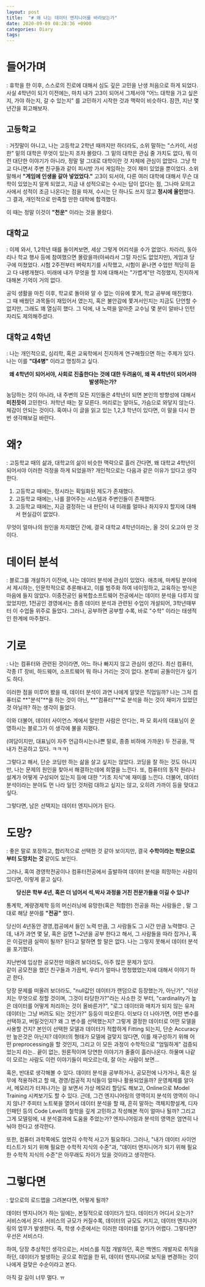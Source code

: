 ```yaml
---
layout: post
title:  "# 왜 나는 데이터 엔지니어를 바라보는가"
date: 2020-09-09 08:28:36 +0900
categories: Diary
tags: 
---
```


# 들어가며
: 휴학을 한 이후, 스스로의 진로에 대해서 심도 깊은 고민을 난생 처음으로 하게 되었다. 사실 4학년이 되기 이전에는, 마치 내가 고3이 되어서 그제서야 "어느 대학을 가고 싶은지, 가야 하는지, 갈 수 있는지" 를 고민하기 시작한 것과 맥락이 비슷하다. 잠깐, 지난 몇 년간을 회고해보자.

## 고등학교
: 거짓말이 아니고, 나는 고등학교 2학년 때까지만 하더라도, 소위 말하는 "스카이, 서성한" 밑의 대학은 무엇이 있는지 조차 몰랐다. 그 밑의 대학은 관심 줄 가치도 없다, 뭐 이런 대단한 이야기가 아니라, 정말 말 그대로 대학이란 것 자체에 관심이 없었다. 그냥 학교 다니면서 주변 친구들과 같이 피시방 가서 게임하는 것이 재미 있었을 뿐이었다. 소위 말해서 **"게임에 인생을 갈아 넣었었다."** 고3이 되서야, 다른 여러 대학에 대해서 무슨 대학이 있었는지 알게 되었고, 지금 내 성적으로는 수시는 답이 없다는 점, 그나마 모의고사에서 성적이 조금 나온다는 점을 따져, 수시는 단 하나도 쓰지 않고 **정시에 올인**했다. 그 결과, 개인적으로 만족할 만한 대학에 합격했다. 

이 때는 정말 이것이 **"천운"** 이라는 것을 몰랐다.

## 대학교
: 이제 와서, 1,2학년 때를 돌이켜보면, 세상 그렇게 어리석을 수가 없었다. 차라리, 동아리나 학교 행사 등에 참여했으면 몰랐을까(아싸라서 그럴 자신도 없었지만), 게임과 당구에 미쳤었다. 시험 2주전부터 벼락치기를 시작했고, 시험이 끝나면 수업만 적당히 듣고 다 내팽개쳤다. 미래에 내가 무엇을 할 지에 대해서는 "가볍게"만 걱정했지, 진지하게 대해본 기억이 거의 없다.

공익 생활을 마친 이후, 학교로 돌아와 알 수 없는 이유에 쫓겨, 학교 공부에 매진했다. 그 때 배웠던 과목들이 재밌어서 였는지, 혹은 불안감에 쫓겨서인지는 지금도 단언할 수 없지만, 그래도 꽤 열심히 했다. 그 덕에, 내 노력을 알아준 교수님 몇 분이 알바나 인턴 자리도 제의해주셨다.

## 대학교 4학년
: 나는 개인적으로, 심리학, 혹은 교육학에서 진지하게 연구해줬으면 하는 주제가 있다.  
나는 이를 **"대4병"** 이라고 명칭하고 싶다.

**<center> 왜 4학년이 되어서야, 사회로 진출한다는 것에 대한 두려움이, 왜 꼭 4학년이 되어서야 발생하는가? </center>**

농담하는 것이 아니라, 내 주변의 모든 지인들은 4학년이 되면 본인의 방향성에 대해서 **미친듯이** 고민한다. 저학년 때는 잘 모른다. 머리로는 알아도, 가슴으로 와닿지 않는다. 체감이 안되는 것이다. 혹여나 이 글을 읽고 있는 1,2,3 학년이 있다면, 이 말을 다시 한번 생각해보길 바란다.

# 왜?
: 고등학교 때의 삶과, 대학교의 삶이 비슷한 맥락으로 흘러 간다면, 왜 대학교 4학년이 되어서야 이러한 걱정을 하게 되었을까? 개인적으로는 다음과 같은 이유가 있다고 생각한다.

1. 고등학교 때에는, 정시라는 획일화된 제도가 존재했다.
2. 고등학교 때에는, 나를 끌어주는 시스템과 주변인들이 존재했다.
3. 고등학교 때에는, 지금 결정하는 내 판단이 내 미래를 얼마나 좌지우지 할지에 대해서 현실감이 없었다.

무엇이 얼마나의 원인을 차지했던 간에, 결국 대학교 4학년이라는, 올 것이 오고야 만 것이다.

# 데이터 분석
: 블로그를 개설하기 이전에, 나는 데이터 분석에 관심이 있었다. 애초에, 마케팅 분야에서 제시하는, 인문학적으로 추론해내고, 이를 범주화 하여 네이밍하고, 교육하는 방식은 마음에 들지 않았다. 이중전공인 융복합소프트웨어 전공에서는 데이터 분석을 다루지 않았었지만, 1전공인 경영에서는 종종 데이터 분석과 관련된 수업이 개설되어, 3학년때부터 이 수업들 위주로 들었다. 그러나, 공부하면 공부할 수록, 바로 "수학" 이라는 태생적인 한계에 마주쳤다.

# 기로
: 나는 컴퓨터와 관련된 것이라면, 어느 하나 빠지지 않고 관심이 생긴다. 최신 컴퓨터, 각종 IT 장비, 하드웨어, 소프트웨어 뭐 하나 가리는 것이 없다. 본투비 공돌이인가 싶기도 하다. 

이러한 점을 미루어 봤을 때, 데이터 분석이 과연 나에게 알맞은 직업일까? 나는 그저 컴퓨터로 **"분석"**을 하는 것이 아닌, **"컴퓨터"**로 분석을 하는 것이 재미가 있었던 것 아닐까? 하는 생각이 들었다.

이와 더불어, 데이터 사이언스 계에서 알만한 사람은 안다는, 파 모 회사의 대표님이 운영하시는 블로그가 이 생각에 불을 지폈다. 

(여담이지만, 대표님이 자주 언급하시는(나쁜 말로, 종종 비하에 가까운) 두 전공을, 딱 내가 전공하고 있다. ㅋㅋㅋ)

그렇다고 해서, 단순 코딩만 하는 삶을 살고 싶지는 않았다. 코딩을 잘 하는 것도 아니지만, 나는 문제의 원인을 찾아서 해결하는데에 희열을 느낀다. 또, 컴퓨터의 동작 원리나 설계가 어떻게 구성되어 있는지 등에 대한 "기초 지식"에 재미를 느낀다. 더불어, 데이터 분석이라는 분야도 먼 나라 일인 것처럼 대하고 싶지는 않고, 오히려 가까이 등을 맞대고 싶다.

그렇다면, 남은 선택지는 데이터 엔지니어가 된다.

# 도망?
: 좋은 말로 포장하고, 합리적으로 선택한 것 같아 보이지만, 결국 **수학이라는 학문으로부터 도망치는 것** 같이도 보인다.

그러나, 혹여 경영학전공이나 컴퓨터전공에서 출발하여 데이터 분석을 희망하는 사람이 있다면, 이렇게 묻고 싶다. 

**<center> 당신은 학부 4년, 혹은 더 넘어서 석,박사 과정을 거친 전문가들을 이길 수 있나? </center>**

통계학, 계량경제학 등의 머신러닝에 유망한(혹은 적합한) 전공을 하는 사람들은 , 말 그대로 해당 분야를 **"전공"** 했다.

당신이 4년동안 경영,컴공에서 들인 노력 만큼, 그 사람들도 그 시간 만큼 노력했다. 근데, 내가 과연 몇 달, 혹은 길면 1~2년을 공부 한다고 해서, 그 사람들을 따라 잡거나, 혹은 이길만큼 실력이 될까? 된다고 말하면 할 말은 없다. 나는 그렇지 못해서 데이터 분석을 포기했다.

지난번에 입상한 공모전만 떠올려 보더라도, 아주 많은 문제가 있다.  
같이 공모전을 했던 친구들과 가끔씩, 우리가 얼마나 멍청했었는지에 대해서 이야기 하곤 한다.

당장 문제를 떠올려 보더라도, "null값인 데이터가 랜덤으로 등장했는가, 아닌가", "이상치는 무엇으로 정할 것이며, 그것이 타당한가?"라는 사소한 것 부터, "cardinality가 높은 데이터를 어떻게 처리하는 것이 올바른가?", "로그 데이터와 매치가 되지 않는 유저 데이터는 그냥 버려도 되는 것인가?" 등등이 떠오른다. 이보다 더 나아가면, 어떤 변수를 선택하고, 버릴것인지? 왜 그 변수를 선택했는지? 그렇게 결정한 데이터로 어떤 모델을 사용할 건지? 본인이 선택한 모델과 데이터가 적합하게 Fitting 되는지, 단순 Accuracy만 높은것은 아닌지? 데이터의 형태가 모델에 걸맞지 않다면, 이를 재구성하기 위해 어떤 preprocessing을 할 것인지, 그리고 이 모든 과정이 수학적으로 "엄밀하게" 검증되었는지 라는.. 끝이 없는, 원론적이며 당연한 이야기가 줄줄이 흘러나온다. 하물며 나같이 모르는 사람도 이런 이야기들이 떠오르는데, 잘 아는 사람이 보면...

혹은, 반대로 생각해볼 수 있다. 데이터 분석을 공부하거나, 공모전에 나가거나, 혹은 실무에 적용하려고 할 때, 경영/컴공적 지식들이 얼마나 활용되었을까? 운영체제를 알아서, 메모리가 터져나가는 걸 보면서 가상 메모리 할당도 해보고, Online으로 Model Training 시켜보기도 할 수 있다. 근데, 그건 엔지니어링의 영역이지 분석의 영역이 아니지 않나? 주피터 노트북을 열어서 데이터 분석을 할 때, 흔히 말하는 객체지향설계, 디자인패턴 등의 Code Level의 철학을 깊게 고민하고 작성해본 적이 얼마나 될까? 그리고 그게 모델링에, 내 분석결과에 도움을 주었는가? 엔지니어링과 분석의 영역은 엄연히 나눠야 한다고 생각한다.

또한, 컴퓨터 과학쪽에도 엄연히 수학적 사고가 필요하다. 그러나, "내가 데이터 사이언티스트가 되기 위해 필요한 수학적 지식의 수준"과, "데이터 엔지니어가 되기 위해 필요한 수학적 지식의 수준"은 아무래도 차이가 있을 것이라고 생각한다.


# 그렇다면
: 앞으로의 로드맵을 그려본다면, 어떻게 될까? 

데이터 엔지니어가 하는 일에는, 본질적으로 데이터가 있다. 데이터가 어디서 오는가? 서비스에서 온다. 서비스의 규모가 커질수록, 데이터의 규모도 커지고, 데이터 엔지니어링의 업무가 발생한다. 즉, 학생 수준에서는 이러한 데이터를 얻기가 어렵다. 그렇다면? 우선은 서비스다.

하여, 당장 추상적인 생각으로는, 서비스를 직접 개발하던, 혹은 백엔드 개발자로 취직을 하던, 데이터가 발생하는 곳으로 취업을 한 뒤, 데이터 엔지니어로 보직을 변경하는 것이 나에게 걸맞은 수순이라고 본다.

아직 갈 길이 너무 멀다. ㅠ